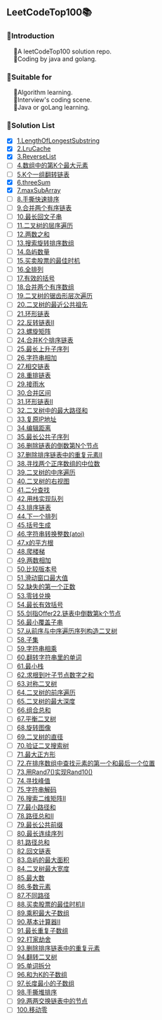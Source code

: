 ## LeetCodeTop100📚
### 📌Introduction
        🔸A leetCodeTop100 solution repo.
        
        🔸Coding by java and golang.

### 📌Suitable for
        🔸Algorithm learning.
        
        🔸Interview's coding scene.
        
        🔸Java or goLang learning.

### 📌Solution List
- [x] [1.LengthOfLongestSubstring](https://github.com/zhangz1w3nCode/LeetCodeTop100/tree/main/SolutionList/LengthOfLongestSubstring)
- [x] [2.LruCache](https://github.com/zhangz1w3nCode/LeetCodeTop100/tree/main/SolutionList/LruCache)
- [x] [3.ReverseList](https://github.com/zhangz1w3nCode/LeetCodeTop100/tree/main/SolutionList/ReverseList)
- [ ] [4.数组中的第K个最大元素]()
- [ ] [5.K个一组翻转链表]()
- [x] [6.threeSum](https://github.com/zhangz1w3nCode/LeetCodeTop100/tree/main/SolutionList/ThreeSum)
- [x] [7.maxSubArray](https://github.com/zhangz1w3nCode/LeetCodeTop100/tree/main/SolutionList/MaxSubArray)
- [ ] [8.手撕快速排序]()
- [ ] [9.合并两个有序链表]()
- [ ] [10.最长回文子串]()
- [ ] [11.二叉树的层序遍历]()
- [ ] [12.两数之和]()
- [ ] [13.搜索旋转排序数组]()
- [ ] [14.岛屿数量]()
- [ ] [15.买卖股票的最佳时机]()
- [ ] [16.全排列]()
- [ ] [17.有效的括号]()
- [ ] [18.合并两个有序数组]()
- [ ] [19.二叉树的锯齿形层次遍历]()
- [ ] [20.二叉树的最近公共祖先]()
- [ ] [21.环形链表]()
- [ ] [22.反转链表II]()
- [ ] [23.螺旋矩阵]()
- [ ] [24.合并K个排序链表]()
- [ ] [25.最长上升子序列]()
- [ ] [26.字符串相加]()
- [ ] [27.相交链表]()
- [ ] [28.重排链表]()
- [ ] [29.接雨水]()
- [ ] [30.合并区间]()
- [ ] [31.环形链表II]()
- [ ] [32.二叉树中的最大路径和]()
- [ ] [33.复原IP地址]()
- [ ] [34.编辑距离]()
- [ ] [35.最长公共子序列]()
- [ ] [36.删除链表的倒数第N个节点]()
- [ ] [37.删除排序链表中的重复元素II]()
- [ ] [38.寻找两个正序数组的中位数]()
- [ ] [39.二叉树的中序遍历]()
- [ ] [40.二叉树的右视图]()
- [ ] [41.二分查找]()
- [ ] [42.用栈实现队列]()
- [ ] [43.排序链表]()
- [ ] [44.下一个排列]()
- [ ] [45.括号生成]()
- [ ] [46.字符串转换整数(atoi)]()
- [ ] [47.x的平方根]()
- [ ] [48.爬楼梯]()
- [ ] [49.两数相加]()
- [ ] [50.比较版本号]()
- [ ] [51.滑动窗口最大值]()
- [ ] [52.缺失的第一个正数]()
- [ ] [53.零钱兑换]()
- [ ] [54.最长有效括号]()
- [ ] [55.剑指Offer22.链表中倒数第k个节点]()
- [ ] [56.最小覆盖子串]()
- [ ] [57.从前序与中序遍历序列构造二叉树]()
- [ ] [58.子集]()
- [ ] [59.字符串相乘]()
- [ ] [60.翻转字符串里的单词]()
- [ ] [61.最小栈]()
- [ ] [62.求根到叶子节点数字之和]()
- [ ] [63.对称二叉树]()
- [ ] [64.二叉树的前序遍历]()
- [ ] [65.二叉树的最大深度]()
- [ ] [66.组合总和]()
- [ ] [67.平衡二叉树]()
- [ ] [68.旋转图像]()
- [ ] [69.二叉树的直径]()
- [ ] [70.验证二叉搜索树]()
- [ ] [71.最大正方形]()
- [ ] [72.在排序数组中查找元素的第一个和最后一个位置]()
- [ ] [73.用Rand7()实现Rand10()]()
- [ ] [74.寻找峰值]()
- [ ] [75.字符串解码]()
- [ ] [76.搜索二维矩阵II]()
- [ ] [77.最小路径和]()
- [ ] [78.路径总和II]()
- [ ] [79.最长公共前缀]()
- [ ] [80.最长连续序列]()
- [ ] [81.路径总和]()
- [ ] [82.回文链表]()
- [ ] [83.岛屿的最大面积]()
- [ ] [84.二叉树最大宽度]()
- [ ] [85.最大数]()
- [ ] [86.多数元素]()
- [ ] [87.不同路径]()
- [ ] [88.买卖股票的最佳时机II]()
- [ ] [89.乘积最大子数组]()
- [ ] [90.基本计算器II]()
- [ ] [91.最长重复子数组]()
- [ ] [92.打家劫舍]()
- [ ] [93.删除排序链表中的重复元素]()
- [ ] [94.翻转二叉树]()
- [ ] [95.单词拆分]()
- [ ] [96.和为K的子数组]()
- [ ] [97.长度最小的子数组]()
- [ ] [98.手撕堆排序]()
- [ ] [99.两两交换链表中的节点]()
- [ ] [100.移动零]()
